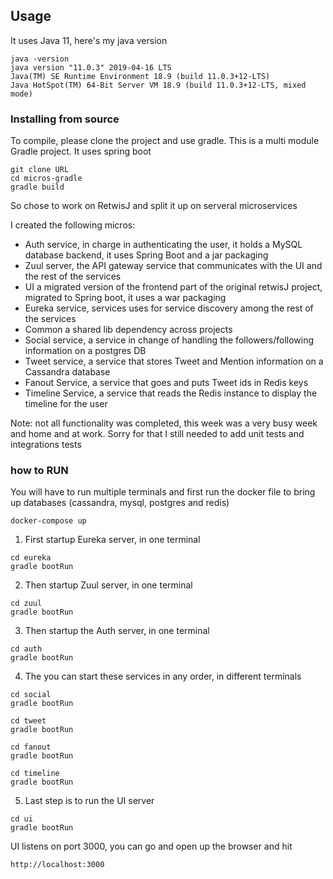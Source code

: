 
## Usage

It uses Java 11, here's my java version

```
java -version
java version "11.0.3" 2019-04-16 LTS
Java(TM) SE Runtime Environment 18.9 (build 11.0.3+12-LTS)
Java HotSpot(TM) 64-Bit Server VM 18.9 (build 11.0.3+12-LTS, mixed mode)
```

### Installing from source

To compile, please clone the project and use gradle. This is a multi module Gradle project. It uses spring boot

```
git clone URL
cd micros-gradle
gradle build
```

So chose to work on RetwisJ and split it up on serveral microservices

I created the following micros:

* Auth service, in charge in authenticating the user, it holds a MySQL database backend, it uses Spring Boot and a jar packaging
* Zuul server, the API gateway service that communicates with the UI and the rest of the services
* UI a migrated version of the frontend part of the original retwisJ project, migrated to Spring boot, it uses a war packaging
* Eureka service, services uses for service discovery among the rest of the services
* Common a shared lib dependency across projects 
* Social service, a service in change of handling the followers/following information on a postgres DB
* Tweet service, a service that stores Tweet and Mention information on a Cassandra database
* Fanout Service, a service that goes and puts Tweet ids in Redis keys
* Timeline Service, a service that reads the Redis instance to display the timeline for the user

Note: not all functionality was completed, this week was a very busy week and home and at work. Sorry for that
I still needed to add unit tests and integrations tests


### how to RUN

You will have to run multiple terminals and first run the docker file to bring up databases (cassandra, mysql, postgres and redis)

`docker-compose up`

1. First startup Eureka server, in one terminal

```
cd eureka 
gradle bootRun

```

2. Then startup Zuul server, in one terminal

```
cd zuul 
gradle bootRun

```

3. Then startup the Auth server, in one terminal

```
cd auth 
gradle bootRun

```

4. The you can start these services in any order, in different terminals

```
cd social 
gradle bootRun

cd tweet
gradle bootRun

cd fanout
gradle bootRun

cd timeline
gradle bootRun
```

5. Last step is to run the UI server

```
cd ui
gradle bootRun
```


UI listens on port 3000, you can go and open up the browser and hit

`http://localhost:3000`



